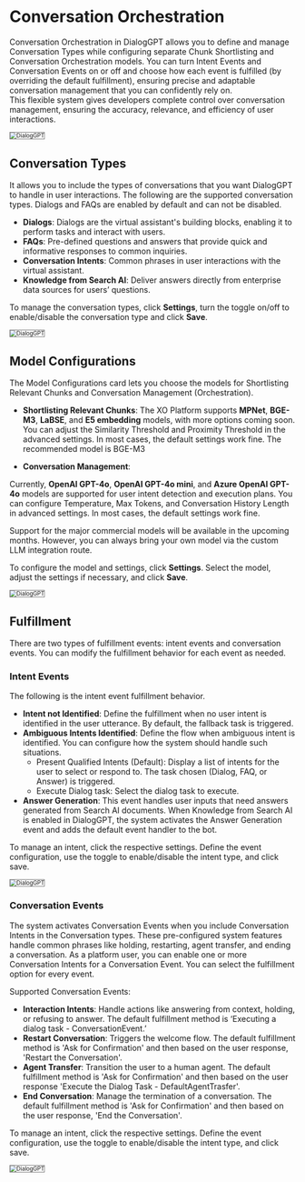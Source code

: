 # Conversation Orchestration

Conversation Orchestration in DialogGPT allows you to define and manage Conversation Types while configuring separate Chunk Shortlisting and Conversation Orchestration models. You can turn Intent Events and Conversation Events on or off and choose how each event is fulfilled (by overriding the default fulfillment), ensuring precise and adaptable conversation management that you can confidently rely on.  
This flexible system gives developers complete control over conversation management, ensuring the accuracy, relevance, and efficiency of user interactions.


<img src="../images/gpt4.png" alt="DialogGPT" title="" style="border: 1px solid gray; zoom:70%;"> 

## Conversation Types

It allows you to include the types of conversations that you want DialogGPT to handle in user interactions. The following are the supported conversation types. Dialogs and FAQs are enabled by default and can not be disabled.


* **Dialogs**: Dialogs are the virtual assistant's building blocks, enabling it to perform tasks and interact with users.
* **FAQs**: Pre-defined questions and answers that provide quick and informative responses to common inquiries.
* **Conversation Intents**: Common phrases in user interactions with the virtual assistant.
* **Knowledge from Search AI**: Deliver answers directly from enterprise data sources for users’ questions.

To manage the conversation types, click **Settings**, turn the toggle on/off to enable/disable the conversation type and click **Save**.

<img src="../images/gpt5.png" alt="DialogGPT" title="" style="border: 1px solid gray; zoom:70%;"> 


## Model Configurations

The Model Configurations card lets you choose the models for Shortlisting Relevant Chunks and Conversation Management (Orchestration).

* **Shortlisting Relevant Chunks**: 
The XO Platform supports **MPNet**, **BGE-M3**, **LaBSE**, and **E5 embedding** models, with more options coming soon. You can adjust the Similarity Threshold and Proximity Threshold in the advanced settings. In most cases, the default settings work fine. The recommended model is BGE-M3


* **Conversation Management**: 

Currently, **OpenAI GPT-4o**, **OpenAI GPT-4o mini**, and **Azure OpenAI GPT-4o** models are supported for user intent detection and execution plans. You can configure Temperature, Max Tokens, and Conversation History Length in advanced settings. In most cases, the default settings work fine.  

Support for the major commercial models will be available in the upcoming months. However, you can always bring your own model via the custom LLM integration route.  

To configure the model and settings, click **Settings**. Select the model, adjust the settings if necessary, and click **Save**.

<img src="../images/gpt6.png" alt="DialogGPT" title="" style="border: 1px solid gray; zoom:70%;"> 


## Fulfillment

There are two types of fulfillment events: intent events and conversation events. You can modify the fulfillment behavior for each event as needed. 

### Intent Events

The following is the intent event fulfillment behavior.

* **Intent not Identified**: Define the fulfillment when no user intent is identified in the user utterance. By default, the fallback task is triggered.
* **Ambiguous Intents Identified**: Define the flow when ambiguous intent is identified. You can configure how the system should handle such situations.
    * Present Qualified Intents (Default): Display a list of intents for the user to select or respond to. The task chosen (Dialog, FAQ, or Answer) is triggered.
    * Execute Dialog task: Select the dialog task to execute.
* **Answer Generation**: This event handles user inputs that need answers generated from Search AI documents. When Knowledge from Search AI is enabled in DialogGPT, the system activates the Answer Generation event and adds the default event handler to the bot.

To manage an intent, click the respective settings. Define the event configuration, use the toggle to enable/disable the intent type, and click save.

<img src="../images/gpt7.png" alt="DialogGPT" title="" style="border: 1px solid gray; zoom:70%;"> 


### Conversation Events

The system activates Conversation Events when you include Conversation Intents in the Conversation types. These pre-configured system features handle common phrases like holding, restarting, agent transfer, and ending a conversation. As a platform user, you can enable one or more Conversation Intents for a Conversation Event. You can select the fulfillment option for every event.

Supported Conversation Events:



* **Interaction Intents**: Handle actions like answering from context, holding, or refusing to answer. The default fulfillment method is ‘Executing a dialog task - ConversationEvent.’ 
* **Restart Conversation**: Triggers the welcome flow. The default fulfillment method is 'Ask for Confirmation' and then based on the user response, 'Restart the Conversation'.
* **Agent Transfer**: Transition the user to a human agent. The default fulfillment method is 'Ask for Confirmation' and then based on the user response 'Execute the Dialog Task - DefaultAgentTrasfer'.
* **End Conversation**: Manage the termination of a conversation. The default fulfillment method is 'Ask for Confirmation' and then based on the user response, 'End the Conversation'.

To manage an intent, click the respective settings. Define the event configuration, use the toggle to enable/disable the intent type, and click save.

<img src="../images/gpt8.png" alt="DialogGPT" title="" style="border: 1px solid gray; zoom:70%;"> 

